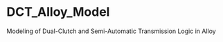 DCT_Alloy_Model
===============

Modeling of Dual-Clutch and Semi-Automatic Transmission Logic in Alloy
